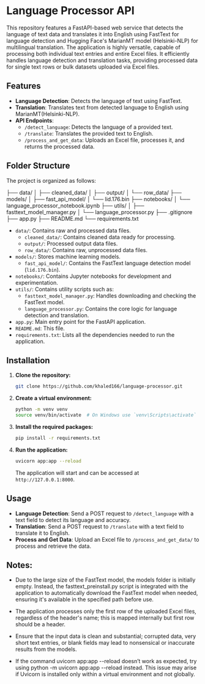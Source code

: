 # Language Processor API

This repository features a FastAPI-based web service that detects the language of text data and translates it into English using FastText for language detection and Hugging Face's MarianMT model (Helsinki-NLP) for multilingual translation. The application is highly versatile, capable of processing both individual text entries and entire Excel files. It efficiently handles language detection and translation tasks, providing processed data for single text rows or bulk datasets uploaded via Excel files.

## Features

- **Language Detection**: Detects the language of text using FastText.
- **Translation**: Translates text from detected language to English using MarianMT(Helsinki-NLP).
- **API Endpoints**:
  - `/detect_language`: Detects the language of a provided text.
  - `/translate`: Translates the provided text to English.
  - `/process_and_get_data`: Uploads an Excel file, processes it, and returns the processed data.

## Folder Structure

The project is organized as follows:

├── data/
│   ├── cleaned_data/
│   ├── output/
│   └── row_data/
├── models/
│   ├── fast_api_model/
│   └── lid.176.bin
├── notebooks/
│   └── language_processor_notebook.ipynb
├── utils/
│   ├── fasttext_model_manager.py
│   └── language_processor.py
├── .gitignore
├── app.py
├── README.md
└── requirements.txt

- `data/`: Contains raw and processed data files.
  - `cleaned_data/`: Contains cleaned data ready for processing.
  - `output/`: Processed output data files.
  - `row_data/`: Contains raw, unprocessed data files.
- `models/`: Stores machine learning models.
  - `fast_api_model/`: Contains the FastText language detection model (`lid.176.bin`).
- `notebooks/`: Contains Jupyter notebooks for development and experimentation.
- `utils/`: Contains utility scripts such as:
  - `fasttext_model_manager.py`: Handles downloading and checking the FastText model.
  - `language_processor.py`: Contains the core logic for language detection and translation.
- `app.py`: Main entry point for the FastAPI application.
- `README.md`: This file.
- `requirements.txt`: Lists all the dependencies needed to run the application.

## Installation

1. **Clone the repository:**

    ```bash
    git clone https://github.com/khaled166/language-processor.git
    ```
2. **Create a virtual environment:**

    ```bash
    python -m venv venv
    source venv/bin/activate  # On Windows use `venv\Scripts\activate`
    ```

3. **Install the required packages:**

    ```bash
    pip install -r requirements.txt
    ```

4. **Run the application:**

    ```bash
    uvicorn app:app --reload
    ```
    The application will start and can be accessed at `http://127.0.0.1:8000`.

## Usage

- **Language Detection**: Send a POST request to `/detect_language` with a text field to detect its language and accuracy.
- **Translation**: Send a POST request to `/translate` with a text field to translate it to English.
- **Process and Get Data**: Upload an Excel file to `/process_and_get_data/` to process and retrieve the data.


## Notes:

  - Due to the large size of the FastText model, the models folder is initially empty. Instead, the fasttext_preinstall.py script is integrated with the application to automatically download the FastText model when needed, ensuring it's available in the specified path before use.
  
  - The application processes only the first row of the uploaded Excel files, regardless of the header's name; this is mapped internally but first row should be a header.

  - Ensure that the input data is clean and substantial; corrupted data, very short text entries, or blank fields may lead to nonsensical or inaccurate results from the models.

  - If the command uvicorn app:app --reload doesn’t work as expected, try using python -m uvicorn app:app --reload instead. This issue may arise if Uvicorn is installed only within a virtual environment and not globally.
